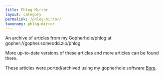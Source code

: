 ```yaml
---
title: Phlog Mirror
layout: category
permalink: /phlog-mirror/
taxonomy: phlog-mirror
---
```


An archive of articles from my Gopherhole/phlog at gopher://gopher.someodd.zip/phlog

More up-to-date versions of these articles and more articles can be found there.

These articles were ported/archived using my gopherhole software [Bore](https://github.com/someodd/bore).
